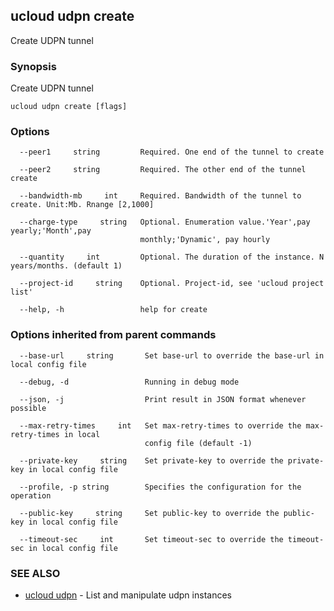 ## ucloud udpn create

Create UDPN tunnel

### Synopsis

Create UDPN tunnel

```
ucloud udpn create [flags]
```

### Options

```
  --peer1     string         Required. One end of the tunnel to create 

  --peer2     string         Required. The other end of the tunnel create 

  --bandwidth-mb     int     Required. Bandwidth of the tunnel to create. Unit:Mb. Rnange [2,1000] 

  --charge-type     string   Optional. Enumeration value.'Year',pay yearly;'Month',pay
                             monthly;'Dynamic', pay hourly 

  --quantity     int         Optional. The duration of the instance. N years/months. (default 1) 

  --project-id     string    Optional. Project-id, see 'ucloud project list' 

  --help, -h                 help for create 

```

### Options inherited from parent commands

```
  --base-url     string       Set base-url to override the base-url in local config file 

  --debug, -d                 Running in debug mode 

  --json, -j                  Print result in JSON format whenever possible 

  --max-retry-times     int   Set max-retry-times to override the max-retry-times in local
                              config file (default -1) 

  --private-key     string    Set private-key to override the private-key in local config file 

  --profile, -p string        Specifies the configuration for the operation 

  --public-key     string     Set public-key to override the public-key in local config file 

  --timeout-sec     int       Set timeout-sec to override the timeout-sec in local config file 

```

### SEE ALSO

* [ucloud udpn](cli/cmd/ucloud/udpn)	 - List and manipulate udpn instances

